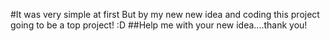 #It was very simple at first But by my new new idea and coding this project going to be a top project! :D
##Help me with your new idea....thank you!